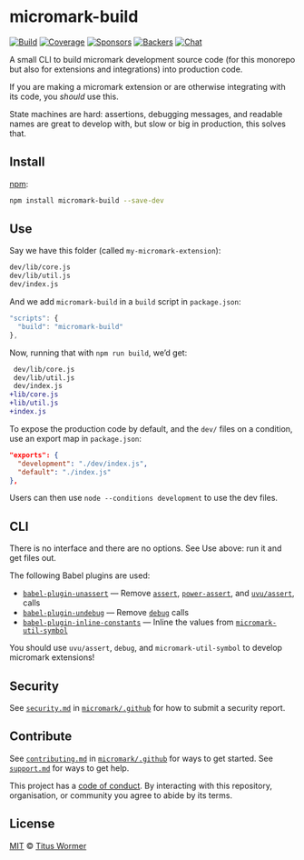 # micromark-build

[![Build][build-badge]][build]
[![Coverage][coverage-badge]][coverage]
[![Sponsors][sponsors-badge]][opencollective]
[![Backers][backers-badge]][opencollective]
[![Chat][chat-badge]][chat]

A small CLI to build micromark development source code (for this monorepo but
also for extensions and integrations) into production code.

If you are making a micromark extension or are otherwise integrating with
its code, you *should* use this.

State machines are hard: assertions, debugging messages, and readable names
are great to develop with, but slow or big in production, this solves that.

## Install

[npm][]:

```sh
npm install micromark-build --save-dev
```

## Use

Say we have this folder (called `my-micromark-extension`):

```txt
dev/lib/core.js
dev/lib/util.js
dev/index.js
```

And we add `micromark-build` in a `build` script in `package.json`:

```js
"scripts": {
  "build": "micromark-build"
},
```

Now, running that with `npm run build`, we’d get:

```diff
 dev/lib/core.js
 dev/lib/util.js
 dev/index.js
+lib/core.js
+lib/util.js
+index.js
```

To expose the production code by default, and the `dev/` files on a condition,
use an export map in `package.json`:

```json
"exports": {
  "development": "./dev/index.js",
  "default": "./index.js"
},
```

Users can then use `node --conditions development` to use the dev files.

## CLI

There is no interface and there are no options.
See Use above: run it and get files out.

The following Babel plugins are used:

*   [`babel-plugin-unassert`](https://github.com/unassert-js/babel-plugin-unassert)
    — Remove [`assert`](https://nodejs.org/api/assert.html),
    [`power-assert`](https://github.com/power-assert-js/power-assert), and
    [`uvu/assert`](https://github.com/lukeed/uvu), calls
*   [`babel-plugin-undebug`](https://github.com/wooorm/babel-plugin-undebug)
    — Remove [`debug`](https://github.com/visionmedia/debug) calls
*   [`babel-plugin-inline-constants`](https://github.com/wooorm/babel-plugin-inline-constants)
    — Inline the values from
    [`micromark-util-symbol`](https://github.com/micromark/micromark/tree/main/packages/micromark-util-symbol)

You should use `uvu/assert`, `debug`, and `micromark-util-symbol` to develop
micromark extensions!

## Security

See [`security.md`][securitymd] in [`micromark/.github`][health] for how to
submit a security report.

## Contribute

See [`contributing.md`][contributing] in [`micromark/.github`][health] for ways
to get started.
See [`support.md`][support] for ways to get help.

This project has a [code of conduct][coc].
By interacting with this repository, organisation, or community you agree to
abide by its terms.

## License

[MIT][license] © [Titus Wormer][author]

<!-- Definitions -->

[build-badge]: https://github.com/micromark/micromark/workflows/main/badge.svg

[build]: https://github.com/micromark/micromark/actions

[coverage-badge]: https://img.shields.io/codecov/c/github/micromark/micromark.svg

[coverage]: https://codecov.io/github/micromark/micromark

[sponsors-badge]: https://opencollective.com/unified/sponsors/badge.svg

[backers-badge]: https://opencollective.com/unified/backers/badge.svg

[opencollective]: https://opencollective.com/unified

[npm]: https://docs.npmjs.com/cli/install

[chat-badge]: https://img.shields.io/badge/chat-discussions-success.svg

[chat]: https://github.com/micromark/micromark/discussions

[license]: https://github.com/micromark/micromark/blob/main/license

[author]: https://wooorm.com

[health]: https://github.com/micromark/.github

[securitymd]: https://github.com/micromark/.github/blob/HEAD/security.md

[contributing]: https://github.com/micromark/.github/blob/HEAD/contributing.md

[support]: https://github.com/micromark/.github/blob/HEAD/support.md

[coc]: https://github.com/micromark/.github/blob/HEAD/code-of-conduct.md
